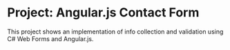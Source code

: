 <h1>Project: Angular.js Contact Form</h1>

<p>This project shows an implementation of info collection and validation using C# Web Forms and Angular.js.</p>